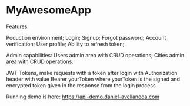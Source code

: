 # MyAwesomeApp

Features: 

Poduction environment; Login; Signup; Forgot password; Account verification; User profile; Ability to refresh token;

Admin capabilities: Users admin area with CRUD operations; Cities admin area with CRUD operations.

JWT Tokens, make requests with a token after login with Authorization header with value Bearer yourToken
where yourToken is the signed and encrypted token given in the response from the login process.


Running demo is here: https://api-demo.daniel-avellaneda.com

